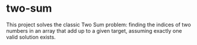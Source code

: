 # two-sum
This project solves the classic Two Sum problem: finding the indices of two numbers in an array that add up to a given target, assuming exactly one valid solution exists.
